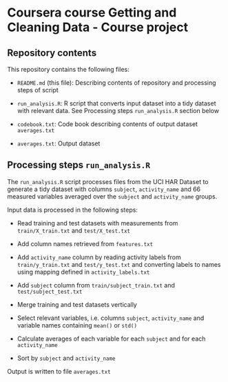 # Coursera course Getting and Cleaning Data - Course project

## Repository contents 

This repository contains the following files:

 * ```README.md``` (this file): Describing contents of repository and processing steps of script

 * ```run_analysis.R```: R script that converts input dataset into a tidy dataset with relevant data. See Processing steps ```run_analysis.R``` section below

 * ```codebook.txt```: Code book describing contents of output dataset ```averages.txt```

 * ```averages.txt```: Output dataset


## Processing steps ```run_analysis.R```

The ```run_analysis.R``` script processes files from the UCI HAR Dataset to generate a tidy dataset with columns ```subject```, ```activity_name``` and 66 measured variables averaged over the ```subject``` and ```activity_name``` groups.

Input data is processed in the following steps:

 * Read training and test datasets with measurements from ```train/X_train.txt``` and ```test/X_test.txt```

 * Add column names retrieved from ```features.txt```

 * Add ```activity_name``` column by reading activity labels from ```train/y_train.txt``` and ```test/y_test.txt``` and converting labels to names using mapping defined in ```activity_labels.txt```

 * Add ```subject``` column from ```train/subject_train.txt``` and ```test/subject_test.txt```

 * Merge training and test datasets vertically

 * Select relevant variables, i.e. columns ```subject```, ```activity_name``` and variable names containing ```mean()``` or ```std()```

 * Calculate averages of each variable for each ```subject``` and for each ```activity_name```

 * Sort by ```subject``` and ```activity_name```

Output is written to file ```averages.txt```